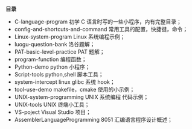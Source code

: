 **目录**

- C-language-program   初学 C 语言时写的一些小程序，内有完整目录；
- config-and-shortcuts-and-command   常用工具的配置，快捷键，命令；
- Linux-system-program   Linux 系统编程示例；
- luogu-question-bank   洛谷题解；
- PAT-basic-level-practice   PAT 题解；
- program-function   编程函数；
- Python-demo   python 小程序；
- Script-tools   python,shell 脚本工具；
- system-intercept   linux glibc 系统 hook； 
- tool-use-demo   makefile，cmake 使用的小示例；
- UNIX-system-programming   UNIX 系统编程 代码示例；
- UNIX-tools   UNIX 终端小工具；
- VS-poject   Visual Studio 项目；
- AssemblerLanguageProgramming   8051 汇编语言程序设计概述；
